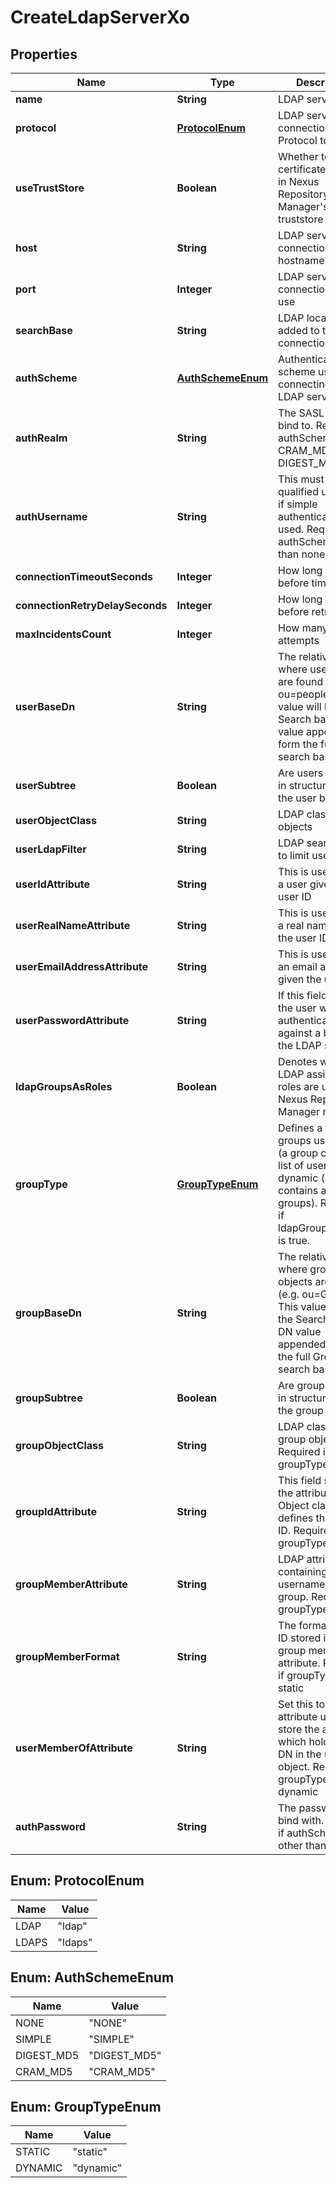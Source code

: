 # CreateLdapServerXo

## Properties
Name | Type | Description | Notes
------------ | ------------- | ------------- | -------------
**name** | **String** | LDAP server name | 
**protocol** | [**ProtocolEnum**](#ProtocolEnum) | LDAP server connection Protocol to use | 
**useTrustStore** | **Boolean** | Whether to use certificates stored in Nexus Repository Manager&#x27;s truststore |  [optional]
**host** | **String** | LDAP server connection hostname | 
**port** | **Integer** | LDAP server connection port to use | 
**searchBase** | **String** | LDAP location to be added to the connection URL | 
**authScheme** | [**AuthSchemeEnum**](#AuthSchemeEnum) | Authentication scheme used for connecting to LDAP server | 
**authRealm** | **String** | The SASL realm to bind to. Required if authScheme is CRAM_MD5 or DIGEST_MD5 |  [optional]
**authUsername** | **String** | This must be a fully qualified username if simple authentication is used. Required if authScheme other than none. |  [optional]
**connectionTimeoutSeconds** | **Integer** | How long to wait before timeout | 
**connectionRetryDelaySeconds** | **Integer** | How long to wait before retrying | 
**maxIncidentsCount** | **Integer** | How many retry attempts | 
**userBaseDn** | **String** | The relative DN where user objects are found (e.g. ou&#x3D;people). This value will have the Search base DN value appended to form the full User search base DN. |  [optional]
**userSubtree** | **Boolean** | Are users located in structures below the user base DN? |  [optional]
**userObjectClass** | **String** | LDAP class for user objects |  [optional]
**userLdapFilter** | **String** | LDAP search filter to limit user search |  [optional]
**userIdAttribute** | **String** | This is used to find a user given its user ID |  [optional]
**userRealNameAttribute** | **String** | This is used to find a real name given the user ID |  [optional]
**userEmailAddressAttribute** | **String** | This is used to find an email address given the user ID |  [optional]
**userPasswordAttribute** | **String** | If this field is blank the user will be authenticated against a bind with the LDAP server |  [optional]
**ldapGroupsAsRoles** | **Boolean** | Denotes whether LDAP assigned roles are used as Nexus Repository Manager roles |  [optional]
**groupType** | [**GroupTypeEnum**](#GroupTypeEnum) | Defines a type of groups used: static (a group contains a list of users) or dynamic (a user contains a list of groups). Required if ldapGroupsAsRoles is true. | 
**groupBaseDn** | **String** | The relative DN where group objects are found (e.g. ou&#x3D;Group). This value will have the Search base DN value appended to form the full Group search base DN. |  [optional]
**groupSubtree** | **Boolean** | Are groups located in structures below the group base DN |  [optional]
**groupObjectClass** | **String** | LDAP class for group objects. Required if groupType is static |  [optional]
**groupIdAttribute** | **String** | This field specifies the attribute of the Object class that defines the Group ID. Required if groupType is static |  [optional]
**groupMemberAttribute** | **String** | LDAP attribute containing the usernames for the group. Required if groupType is static |  [optional]
**groupMemberFormat** | **String** | The format of user ID stored in the group member attribute. Required if groupType is static |  [optional]
**userMemberOfAttribute** | **String** | Set this to the attribute used to store the attribute which holds groups DN in the user object. Required if groupType is dynamic |  [optional]
**authPassword** | **String** | The password to bind with. Required if authScheme other than none. | 

<a name="ProtocolEnum"></a>
## Enum: ProtocolEnum
Name | Value
---- | -----
LDAP | &quot;ldap&quot;
LDAPS | &quot;ldaps&quot;

<a name="AuthSchemeEnum"></a>
## Enum: AuthSchemeEnum
Name | Value
---- | -----
NONE | &quot;NONE&quot;
SIMPLE | &quot;SIMPLE&quot;
DIGEST_MD5 | &quot;DIGEST_MD5&quot;
CRAM_MD5 | &quot;CRAM_MD5&quot;

<a name="GroupTypeEnum"></a>
## Enum: GroupTypeEnum
Name | Value
---- | -----
STATIC | &quot;static&quot;
DYNAMIC | &quot;dynamic&quot;
